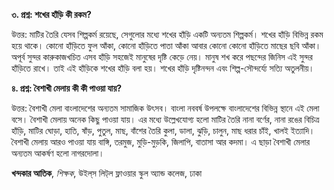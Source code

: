 **৩. প্রশ্ন: শখের হাঁড়ি কী রকম?**

উত্তর: মাটির তৈরি যেসব শিল্পকর্ম রয়েছে, সেগুলোর মধ্যে শখের হাঁড়ি একটি অন্যতম শিল্পকর্ম। শখের হাঁড়ি বিভিন্ন রকম হয়ে থাকে। কোনো হাঁড়িতে ফুল আঁকা, কোনো হাঁড়িতে পাতা আঁকা আবার কোনো কোনো হাঁড়িতে মাছের ছবি আঁকা। অপূর্ব সুন্দর কারুকাজখচিত এসব হাঁড়ি সহজেই মানুষের দৃষ্টি কেড়ে নেয়। মানুষ শখ করে পছন্দের জিনিস এই সুন্দর হাঁড়িতে রাখে। তাই এই হাঁড়িকে শখের হাঁড়ি বলা হয়। শখের হাঁড়ি দৃষ্টিনন্দন এবং শিল্প-সৌন্দর্য্যে সত্যি অতুলনীয়।

**৪. প্রশ্ন: বৈশাখী মেলায় কী কী পাওয়া যায়?**

উত্তর: বৈশাখী মেলা বাংলাদেশের অন্যতম সামাজিক উৎসব। বাংলা নববর্ষ উপলক্ষে বাংলাদেশের বিভিন্ন স্থানে এই মেলা বসে। বৈশাখী মেলায় অনেক কিছু পাওয়া যায়। এর মধ্যে উল্লেখযোগ্য হলো মাটির তৈরি নানা বর্ণের, নানা রঙের বিচিত্র হাঁড়ি, মাটির ঘোড়া, হাতি, ষাঁড়, পুতুল, মাছ, বাঁশের তৈরি কুলা, ডালা, ঝুড়ি, চালুন, মাছ ধরার চাঁই, খালই ইত্যাদি। বৈশাখী মেলায় আরও পাওয়া যায় বাঙ্গি, তরমুজ, মুড়ি-মুড়কি, জিলাপি, বাতাসা আর কদমা। এ ছাড়া বৈশাখী মেলার অন্যতম আকর্ষণ হলো নাগরদোলা।

**খন্দকার আতিক**, *শিক্ষক*, উইল্​স লিট্​ল ফ্লাওয়ার স্কুল অ্যান্ড কলেজ, ঢাকা

